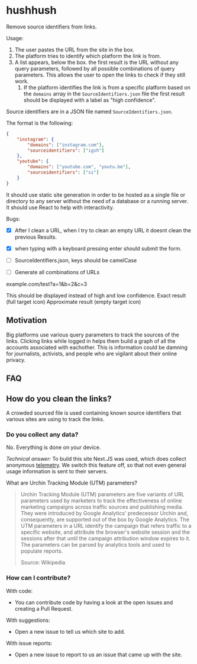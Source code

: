 # hushhush

Remove source identifiers from links.

Usage:

1. The user pastes the URL from the site in the box.
2. The platform tries to identify which platform the link is from.
3. A list appears, below the box. the first result is the URL without any query parameters, followed by all possible combinations of query parameters. This allows the user to open the links to check if they still work.
   1. If the platform identifies the link is from a specific platform based on the `domains` array in the `SourceIdentifiers.json` file the first result should be displayed with a label as "high confidence".

Source identifiers are in a JSON file named `SourceIdentifiers.json`.

The format is the following:

```json
{
    "instagram": {
        "domains": ["instagram.com"],
        "sourceidentifiers": ["igsh"]
    },
    "youtube": {
        "domains": ["youtube.com", "youtu.be"],
        "sourceidentifiers": ["si"]
    }
}
```

It should use static site generation in order to be hosted as a single file or directory to any server without the need of a database or a running server. It should use React to help with interactivity.


Bugs:

- [x] After I clean a URL, when I try to clean an empty URL it doesnt clean the previous Results.
- [x] when typing with a keyboard pressing enter should submit the form.
- [ ] SourceIdentifiers.json, keys should be camelCase
- [ ] Generate all combinations of URLs


example.com/test?a=1&b=2&c=3

This should be displayed instead of high and low confidence.
Exact result (full target icon)
Approximate result (empty target icon)

## Motivation

Big platforms use various query parameters to track the sources of the links. Clicking links while logged in helps them build a graph of all the accounts associated with eachother. This is information could be damning for journalists, activists, and people who are vigilant about their online privacy.

## FAQ

## How do you clean the links?

A crowded sourced file is used containing known source identifiers that various sites are using to track the links.

### Do you collect any data?

No. Everything is done on your device.

_Technical answer:_ To build this site Next.JS was used, which does collect anonymous [telemetry](https://nextjs.org/telemetry). We switch this feature off, so that not even general usage information is sent to their servers.

What are Urchin Tracking Module (UTM) parameters?

> Urchin Tracking Module (UTM) parameters are five variants of URL parameters used by marketers to track the effectiveness of online marketing campaigns across traffic sources and publishing media. They were introduced by Google Analytics' predecessor Urchin and, consequently, are supported out of the box by Google Analytics. The UTM parameters in a URL identify the campaign that refers traffic to a specific website, and attribute the browser's website session and the sessions after that until the campaign attribution window expires to it. The parameters can be parsed by analytics tools and used to populate reports.
>
> Source: Wikipedia

### How can I contribute?

With code:

- You can contribute code by having a look at the open issues and creating a Pull Request.

With suggestions:

- Open a new issue to tell us which site to add.

With issue reports:

- Open a new issue to report to us an issue that came up with the site.
